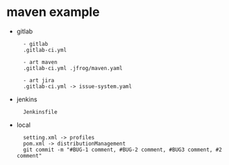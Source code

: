 # maven example

- gitlab

        - gitlab
        .gitlab-ci.yml
        
        - art maven
        .gitlab-ci.yml .jfrog/maven.yaml

        - art jira
        .gitlab-ci.yml -> issue-system.yaml

- jenkins

        Jenkinsfile

- local

        setting.xml -> profiles
        pom.xml -> distributionManagement
        git commit -m "#BUG-1 comment, #BUG-2 comment, #BUG3 comment, #2 comment"



        